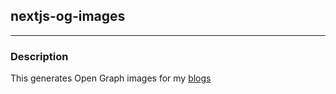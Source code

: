 ## nextjs-og-images

---

### Description

This generates Open Graph images for my [blogs](https://sudh.online/blogs)
